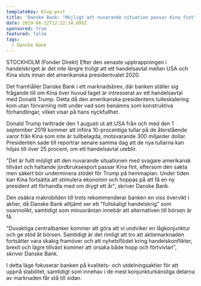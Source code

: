 ```yaml
---
templateKey: blog-post
title: 'Danske Bank: "Möjligt att nuvarande situation passar Kina fint"'
date: 2019-08-12T12:22:14.695Z
sponsored: true
featured: false
tags:
  - Danske Bank
---
```

STOCKHOLM (Fonder Direkt) Efter den senaste upptrappningen i handelskriget är det inte längre troligt att ett handelsavtal mellan USA och Kina sluts innan det amerikanska presidentvalet 2020.

Det framhåller Danske Bank i ett marknadsbrev, där banken ställer sig frågande till om Kina över huvud taget är intresserat av ett handelsavtal med Donald Trump. Detta då den amerikanska presidentens tulleskalering kom utan förvarning mitt under vad som benämns som konstruktiva förhandlingar, vilket visar på hans nyckfullhet.

Donald Trump twittrade den 1 augusti ut att USA från och med den 1 september 2019 kommer att införa 10-procentiga tullar på de återstående varor från Kina som inte är tullbelagda, motsvarande 300 miljarder dollar. Presidenten sade till reportrar senare samma dag att de nya tullarna kan höjas till över 25 procent, om ett handelsavtal uteblir.

"Det är fullt möjligt att den nuvarande situationen med svagare amerikansk tillväxt och haltande jordbruksexport passar Kina fint, eftersom den sakta men säkert bör underminera stödet för Trump på hemmaplan. Under tiden kan Kina fortsätta att stimulera ekonomin och hoppas på att få en ny president att förhandla med om drygt ett år", skriver Danske Bank.

Den osäkra makrobilden till trots rekommenderar banken en viss övervikt i aktier, då Danske Bank alltjämt ser ett "fullskaligt handelskrig" som osannolikt, samtidigt som minusräntan innebär att alternativen till börsen är få.

"Duvaktiga centralbanker kommer att göra att vi undviker en lågkonjunktur och ge stöd åt börsen. Samtidigt är det rimligt att tro att aktiemarknaden fortsätter vara skakig framöver och att nyhetsflödet kring handelskonflikter, brexit och lägre tillväxt kommer att orsaka både hopp och förtvivlan", skriver Danske Bank.

I detta läge fokuserar banken på kvalitets- och utdelningsaktier för att uppnå stabilitet, samtidigt som innehav i de mest konjunkturkänsliga delarna av marknaden får stå till sidan.
